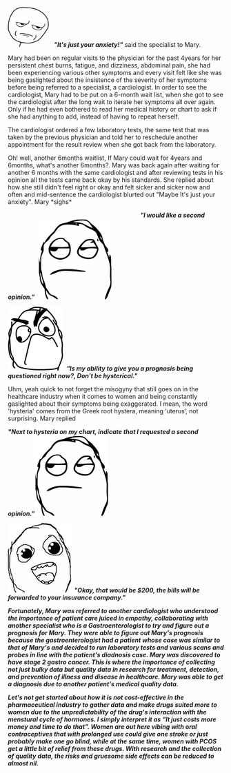 








![meme](image/meme_stern_face.jpg) &nbsp;&nbsp;<em><strong>"It's just your anxiety!"</strong></em> said the specialist to Mary.




Mary had been on regular visits to the physician for the past 4years for her persistent chest burns, fatigue, and dizziness, abdominal pain, she had been experiencing various other symptoms and every visit felt like she was being gaslighted about the insistence of the severity of her symptoms before being referred to a specialist, a cardiologist. In order to see the cardiologist, Mary had to be put on a 6-month wait list, when she got to see the cardiologist after the long wait to iterate her symptoms all over again. Only if he had even bothered to read her medical history or chart to ask if she had anything to add, instead of having to repeat herself.


<p>The cardiologist ordered a few laboratory tests, the same test that was taken by the previous physician and told her to reschedule another appointment for the result review when she got back from the laboratory.</p> Oh! well, another 6months waitlist, If Mary could wait for 4years and 6months, what's another 6months?. Mary was back again after waiting for another 6 months with the same cardiologist and after reviewing tests in his opinion all the tests came back okay by his standards. She replied about how she still didn't feel right or okay and felt sicker and sicker now and often and mid-sentence the cardiologist blurted out "Maybe It's just your anxiety". Mary *sighs*


&nbsp;&nbsp;&nbsp;&nbsp;&nbsp;&nbsp;&nbsp;&nbsp;&nbsp;&nbsp;&nbsp;&nbsp;&nbsp;&nbsp;&nbsp;&nbsp;&nbsp;&nbsp;&nbsp;&nbsp;&nbsp;&nbsp;&nbsp;&nbsp;&nbsp;&nbsp;&nbsp;&nbsp;&nbsp;&nbsp;&nbsp;&nbsp;&nbsp;&nbsp;&nbsp;&nbsp;&nbsp;&nbsp;&nbsp;&nbsp;&nbsp;&nbsp;&nbsp;&nbsp;&nbsp;&nbsp;&nbsp;&nbsp;&nbsp;&nbsp;&nbsp;&nbsp;&nbsp;&nbsp;&nbsp;&nbsp;&nbsp;&nbsp;&nbsp;&nbsp;&nbsp;&nbsp;&nbsp;&nbsp;&nbsp;&nbsp;&nbsp;&nbsp;&nbsp;&nbsp;&nbsp;&nbsp;&nbsp;&nbsp;&nbsp;&nbsp;&nbsp;&nbsp;<em><strong>"I would like a second opinion."</strong></em>&nbsp;&nbsp;![meme_two](image/meme_sigh_face.png)


![meme_face_three](image/meme_face_umph.png)&nbsp;&nbsp;<em><strong>"Is my ability to give you a prognosis being questioned right now?, Don't be hysterical."</strong></em>

Uhm, yeah quick to not forget the misogyny that still goes on in the healthcare industry when it comes to women and being constantly gaslighted about their symptoms being exaggerated. I mean, the word 'hysteria' comes from the Greek root hystera, meaning ‘uterus’, not surprising. Mary replied


<em><strong>"Next to hysteria on my chart, indicate that I requested a second opinion."<em><strong>![meme_facetw](image/meme_sigh_face.png)

![meme_face_four](image/mem_face_gleamy_eyes.jpg)&nbsp;&nbsp;<em><strong>"Okay, that would be $200, the bills will be forwarded to your insurance company."<em><strong>


Fortunately, Mary was referred to another cardiologist who understood the importance of patient care juiced in empathy, collaborating with another specialist who is a Gastroenterologist to try and figure out a prognosis for Mary. They were able to figure out Mary's prognosis because the gastroenterologist had a  patient whose case was similar to that of Mary's and decided to run laboratory tests and various scans and probes in line with the patient's diadnosis case. Mary was discovered to have stage 2 gastro cancer.  This is where the importance of collecting not just bulky data but quality data in research for treatment, detection, and prevention of illness and disease in healthcare. Mary was able to get a diagnosis due to another patient's medical quality data.


Let's not get started about how it is not cost-effective in the pharmaceutical industry to gather data and make drugs suited more to women due to the unpredictability of the drug's interaction with the menstural cycle of hormones. I simply interpret it as “It just costs more money and time to do that”.  Women are out here vibing with oral contraceptives that with prolonged use could give one stroke or just probably make one go blind, while at the same time, women with PCOS get a little bit of relief from these drugs. With research and the collection of quality data, the risks and gruesome side effects can be reduced to almost nil.
